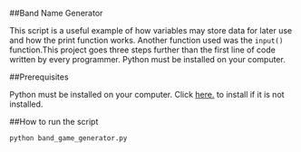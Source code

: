 ##Band Name Generator

This script is a useful example of how variables may store data for later use and how the print function works.
Another function used was the `input()` function.This project goes three steps further than the first line of code written by every programmer.
Python must be installed on your computer. 

##Prerequisites

Python must be installed on your computer. Click [here.](https://www.python.org/downloads/) to install if it is not installed.

##How to run the script

`python band_game_generator.py`
